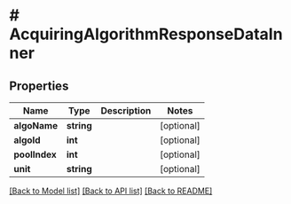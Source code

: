 # # AcquiringAlgorithmResponseDataInner

## Properties

Name | Type | Description | Notes
------------ | ------------- | ------------- | -------------
**algoName** | **string** |  | [optional]
**algoId** | **int** |  | [optional]
**poolIndex** | **int** |  | [optional]
**unit** | **string** |  | [optional]

[[Back to Model list]](../../README.md#models) [[Back to API list]](../../README.md#endpoints) [[Back to README]](../../README.md)
